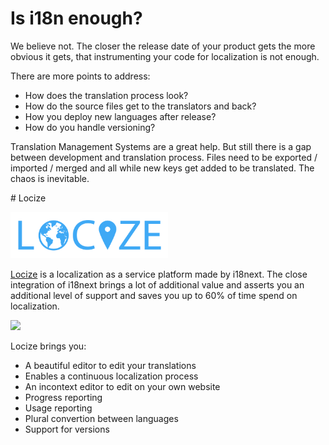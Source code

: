 # Is i18n enough?

We believe not. The closer the release date of your product gets the more obvious it gets, that instrumenting your code for localization is not enough.

There are more points to address:

- How does the translation process look?
- How do the source files get to the translators and back?
- How you deploy new languages after release?
- How do you handle versioning?

Translation Management Systems are a great help. But still there is a gap between development and translation process. Files need to be exported / imported / merged and all while new keys get added to be translated. The chaos is inevitable.

# Locize

<a href="http://locize.com" target="_blank">
<img src="/assets/img/locize.png" width="50%" />
</a>



[Locize](http://locize.com) is a localization as a service platform made by i18next. The close integration of i18next brings a lot of additional value and asserts you an additional level of support and saves you up to 60% of time spend on localization.



<a href="http://locize.com" target="_blank">
<img src="/assets/img/locize_recap_big_low.gif" />
</a>

Locize brings you:

- A beautiful editor to edit your translations
- Enables a continuous localization process
- An incontext editor to edit on your own website
- Progress reporting
- Usage reporting
- Plural convertion between languages
- Support for versions

